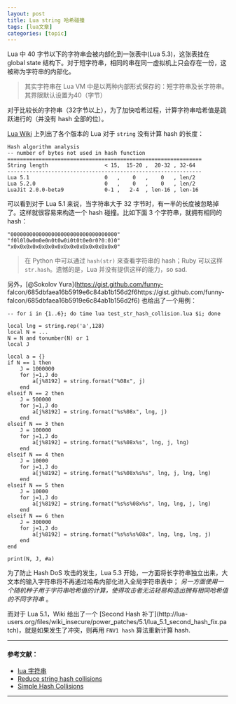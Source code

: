 ```yaml
---
layout: post
title: Lua string 哈希碰撞  
tags: [lua文章]
categories: [topic]
---
```

Lua 中 40 字节以下的字符串会被内部化到一张表中(Lua 5.3)，这张表挂在 global state
结构下。对于短字符串，相同的串在同一虚拟机上只会存在一份，这被称为字符串的内部化。

> 其实字符串在 Lua VM 中是以两种内部形式保存的：短字符串及长字符串。其界限默认设置为40（字节）

对于比较长的字符串（32字节以上），为了加快哈希过程，计算字符串哈希值是跳跃进行的（并没有 hash 全部的位）。

[Lua Wiki](http://lua-users.org/wiki/HashDos) 上列出了各个版本的 Lua 对于 `string` 没有计算
hash 的长度：

    
    
    Hash algorithm analysis
    -- number of bytes not used in hash function
    ==============================================================
    String length                  < 15,  15-20 ,  20-32 , 32-64
    --------------------------------------------------------------
    Lua 5.1                        0   ,    0   ,    0   , len/2
    Lua 5.2.0                      0   ,    0   ,    0   , len/2
    LuaJit 2.0.0-beta9             0-1 ,   2-4  , len-16 , len-16
    

可以看到对于 Lua 5.1 来说，当字符串大于 32 字节时，有一半的长度被忽略掉了。这样就很容易来构造一个 hash 碰撞。比如下面 3
个字符串，就拥有相同的 hash：

    
    
    "0000000000000000000000000000000000"
    "f0l0l0w0m0e0n0t0w0i0t0t0e0r0?0:0)0"
    "x0x0x0x0x0x0x0x0x0x0x0x0x0x0x0x0x0"
    

> 在 Python 中可以通过 `hash(str)` 来查看字符串的 hash；Ruby 可以这样 `str.hash`。遗憾的是，Lua
> 并没有提供这样的能力，so sad.

另外，[@Sokolov Yura](https://gist.github.com/funny-
falcon/685dbfaea16b5919e6c84ab1b156d2f6https://gist.github.com/funny-
falcon/685dbfaea16b5919e6c84ab1b156d2f6) 也给出了一个用例：

    
    
    -- for i in {1..6}; do time lua test_str_hash_collision.lua $i; done
    
    local lng = string.rep('a',128)
    local N = ...
    N = N and tonumber(N) or 1
    local J
    
    local a = {}
    if N == 1 then
        J = 1000000
        for j=1,J do
            a[j%8192] = string.format("%08x", j)
        end
    elseif N == 2 then
        J = 500000
        for j=1,J do
            a[j%8192] = string.format("%s%08x", lng, j)
        end
    elseif N == 3 then
        J = 100000
        for j=1,J do
            a[j%8192] = string.format("%s%08x%s", lng, j, lng)
        end
    elseif N == 4 then
        J = 10000
        for j=1,J do
            a[j%8192] = string.format("%s%08x%s%s", lng, j, lng, lng)
        end
    elseif N == 5 then
        J = 10000
        for j=1,J do
            a[j%8192] = string.format("%s%s%08x%s", lng, lng, j, lng)
        end
    elseif N == 6 then
        J = 300000
        for j=1,J do
            a[j%8192] = string.format("%s%s%s%08x", lng, lng, lng, j)
        end
    end
    
    print(N, J, #a)
    

为了防止 Hash DoS 攻击的发生，Lua 5.3 开始，一方面将长字符串独立出来，大文本的输入字符串将不再通过哈希内部化进入全局字符串表中；
_另一方面使用一个随机种子用于字符串哈希值的计算，使得攻击者无法轻易构造出拥有相同哈希值的不同字符串_ 。

而对于 Lua 5.1，Wiki 给出了一个 [Second Hash 补丁](http://lua-
users.org/files/wiki_insecure/power_patches/5.1/lua_5.1_second_hash_fix.patch)，就是如果发生了冲突，则再用
`FNV1 hash` 算法重新计算 hash.

* * *

#### 参考文献：

  * [lua 字符串](http://www.cnblogs.com/heartchord/p/4561308.html)
  * [Reduce string hash collisions](https://github.com/LuaJIT/LuaJIT/issues/168)
  * [Simple Hash Collisions](https://kate.io/blog/simple-hash-collisions-in-lua/)

* * *